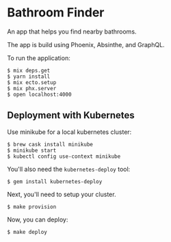 # Bathroom Finder

An app that helps you find nearby bathrooms.

The app is build using Phoenix, Absinthe, and GraphQL.

To run the application:

```
$ mix deps.get
$ yarn install
$ mix ecto.setup
$ mix phx.server
$ open localhost:4000
```

## Deployment with Kubernetes

Use minikube for a local kubernetes cluster:

    $ brew cask install minikube
    $ minikube start
    $ kubectl config use-context minikube

You'll also need the `kubernetes-deploy` tool:

    $ gem install kubernetes-deploy

Next, you'll need to setup your cluster.

    $ make provision

Now, you can deploy:

    $ make deploy
